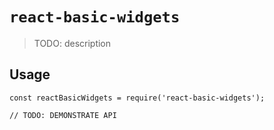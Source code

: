 # `react-basic-widgets`

> TODO: description

## Usage

```
const reactBasicWidgets = require('react-basic-widgets');

// TODO: DEMONSTRATE API
```
